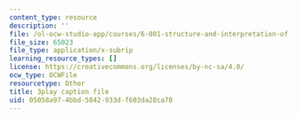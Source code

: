 ```yaml
---
content_type: resource
description: ''
file: /ol-ocw-studio-app/courses/6-001-structure-and-interpretation-of-computer-programs-spring-2005/05058a974bbd5842933df603da28ca78_QVEOq5k6Xi0.vtt
file_size: 65023
file_type: application/x-subrip
learning_resource_types: []
license: https://creativecommons.org/licenses/by-nc-sa/4.0/
ocw_type: OCWFile
resourcetype: Other
title: 3play caption file
uid: 05058a97-4bbd-5842-933d-f603da28ca78
---
```

